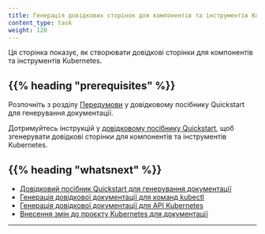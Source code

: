 ```yaml
---
title: Генерація довідкових сторінок для компонентів та інструментів Kubernetes
content_type: task
weight: 120
---
```


<!-- overview -->

Ця сторінка показує, як створювати довідкові сторінки для компонентів та інструментів Kubernetes.

## {{% heading "prerequisites" %}}

Розпочніть з розділу [Передумови](/docs/contribute/generate-ref-docs/quickstart/#before-you-begin) у довідковому посібнику Quickstart для генерування документації.

<!-- steps -->

Дотримуйтесь інструкцій у [довідковому посібнику Quickstart](/docs/contribute/generate-ref-docs/quickstart/), щоб згенерувати довідкові сторінки для компонентів та інструментів Kubernetes.

## {{% heading "whatsnext" %}}

* [Довідковий посібник Quickstart для генерування документації](/docs/contribute/generate-ref-docs/quickstart/)
* [Генерація довідкової документації для команд kubectl](/docs/contribute/generate-ref-docs/kubectl/)
* [Генерація довідкової документації для API Kubernetes](/docs/contribute/generate-ref-docs/kubernetes-api/)
* [Внесення змін до проєкту Kubernetes для документації](/docs/contribute/generate-ref-docs/contribute-upstream/)

---
